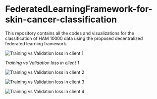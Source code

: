 # FederatedLearningFramework-for-skin-cancer-classification

This repository contains all the codes and visualizations for the classification of HAM 10000 data using the proposed decentralized federated learning framework.

![Training vs Validation loss in client 1](https://github.com/Cmatermedicalimageanalysis/FederatedLearningFramework-for-skin-cancer-classification/assets/156891606/37dbe826-2271-4971-813e-33d769d9ec6c)


*Training vs Validation loss in client 1*


![Training vs Validation loss in client 2](https://github.com/Cmatermedicalimageanalysis/FederatedLearningFramework-for-skin-cancer-classification/assets/156891606/99b02c82-c487-4b1c-92aa-7d00ef13ed6e)




![Training vs Validation loss in client 3](https://github.com/Cmatermedicalimageanalysis/FederatedLearningFramework-for-skin-cancer-classification/assets/156891606/0127997c-44fb-4aff-8120-c7327c8941f9)



![Training vs Validation loss in client 4](https://github.com/Cmatermedicalimageanalysis/FederatedLearningFramework-for-skin-cancer-classification/assets/156891606/d0a075aa-3f4a-4fa0-8503-299996252b8c)
